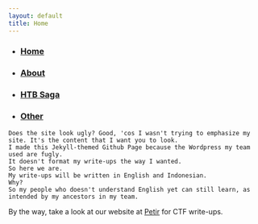 ```yaml
---
layout: default
title: Home
---
```


* ### [Home](https://takaya1337.github.io/)
* ### [About](https://takaya1337.github.io/about)
* ### [HTB Saga](https://takaya1337.github.io/htb)
* ### [Other](https://takaya1337.github.io/others)


```
Does the site look ugly? Good, 'cos I wasn't trying to emphasize my site. It's the content that I want you to look.
I made this Jekyll-themed Github Page because the Wordpress my team used are fugly.
It doesn't format my write-ups the way I wanted.
So here we are. 
My write-ups will be written in English and Indonesian.
Why?
So my people who doesn't understand English yet can still learn, as intended by my ancestors in my team.
```

By the way, take a look at our website at [Petir](https://petircysec.com) for CTF write-ups.
